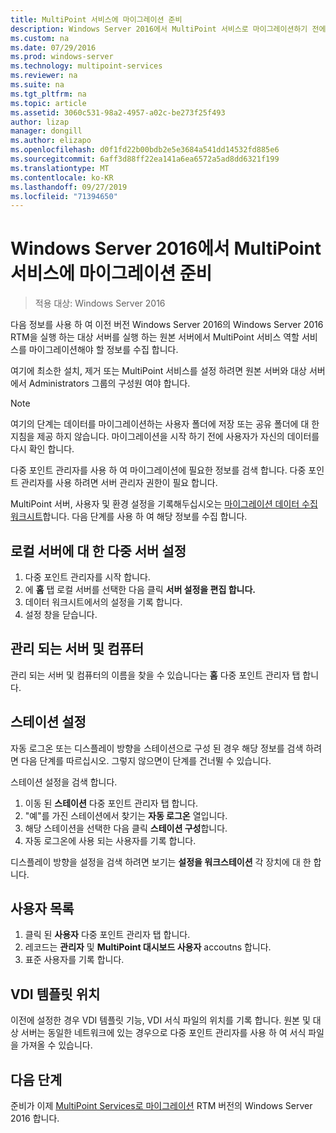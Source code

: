 ```yaml
---
title: MultiPoint 서비스에 마이그레이션 준비
description: Windows Server 2016에서 MultiPoint 서비스로 마이그레이션하기 전에 수집할 정보에 대해 설명 합니다.
ms.custom: na
ms.date: 07/29/2016
ms.prod: windows-server
ms.technology: multipoint-services
ms.reviewer: na
ms.suite: na
ms.tgt_pltfrm: na
ms.topic: article
ms.assetid: 3060c531-98a2-4957-a02c-be273f25f493
author: lizap
manager: dongill
ms.author: elizapo
ms.openlocfilehash: d0f1fd22b00bdb2e5e3684a541dd14532fd885e6
ms.sourcegitcommit: 6aff3d88ff22ea141a6ea6572a5ad8dd6321f199
ms.translationtype: MT
ms.contentlocale: ko-KR
ms.lasthandoff: 09/27/2019
ms.locfileid: "71394650"
---
```

# <a name="prepare-to-migrate-to-multipoint-services-in-windows-server-2016"></a>Windows Server 2016에서 MultiPoint 서비스에 마이그레이션 준비

>적용 대상: Windows Server 2016

다음 정보를 사용 하 여 이전 버전 Windows Server 2016의 Windows Server 2016 RTM을 실행 하는 대상 서버를 실행 하는 원본 서버에서 MultiPoint 서비스 역할 서비스를 마이그레이션해야 할 정보를 수집 합니다.

여기에 최소한 설치, 제거 또는 MultiPoint 서비스를 설정 하려면 원본 서버와 대상 서버에서 Administrators 그룹의 구성원 여야 합니다.

>[!NOTE]
> 여기의 단계는 데이터를 마이그레이션하는 사용자 폴더에 저장 또는 공유 폴더에 대 한 지침을 제공 하지 않습니다. 마이그레이션을 시작 하기 전에 사용자가 자신의 데이터를 다시 확인 합니다.

다중 포인트 관리자를 사용 하 여 마이그레이션에 필요한 정보를 검색 합니다. 다중 포인트 관리자를 사용 하려면 서버 관리자 권한이 필요 합니다.

MultiPoint 서버, 사용자 및 환경 설정을 기록해두십시오는 [마이그레이션 데이터 수집 워크시트](multipoint-services-migration-worksheet.md)합니다. 다음 단계를 사용 하 여 해당 정보를 수집 합니다.

## <a name="multipoint-server-settings-for-the-local-server"></a>로컬 서버에 대 한 다중 서버 설정
1. 다중 포인트 관리자를 시작 합니다.
2. 에 **홈** 탭 로컬 서버를 선택한 다음 클릭 **서버 설정을 편집 합니다.**
3. 데이터 워크시트에서의 설정을 기록 합니다.
4. 설정 창을 닫습니다.

## <a name="managed-servers-and-computers"></a>관리 되는 서버 및 컴퓨터

관리 되는 서버 및 컴퓨터의 이름을 찾을 수 있습니다는 **홈** 다중 포인트 관리자 탭 합니다.

## <a name="station-settings"></a>스테이션 설정
자동 로그온 또는 디스플레이 방향을 스테이션으로 구성 된 경우 해당 정보를 검색 하려면 다음 단계를 따르십시오. 그렇지 않으면이 단계를 건너뛸 수 있습니다.

스테이션 설정을 검색 합니다.

1. 이동 된 **스테이션** 다중 포인트 관리자 탭 합니다.
2. "예"를 가진 스테이션에서 찾기는 **자동 로그온** 열입니다.
3. 해당 스테이션을 선택한 다음 클릭 **스테이션 구성**합니다.
4. 자동 로그온에 사용 되는 사용자를 기록 합니다.

디스플레이 방향을 설정을 검색 하려면 보기는 **설정을 워크스테이션** 각 장치에 대 한 합니다.

## <a name="list-of-users"></a>사용자 목록
1. 클릭 된 **사용자** 다중 포인트 관리자 탭 합니다.
2. 레코드는 **관리자** 및 **MultiPoint 대시보드 사용자** accoutns 합니다.
3. 표준 사용자를 기록 합니다.

## <a name="vdi-template-location"></a>VDI 템플릿 위치
 이전에 설정한 경우 VDI 템플릿 기능, VDI 서식 파일의 위치를 기록 합니다. 원본 및 대상 서버는 동일한 네트워크에 있는 경우으로 다중 포인트 관리자를 사용 하 여 서식 파일을 가져올 수 있습니다.
 
## <a name="next-step"></a>다음 단계
준비가 이제 [MultiPoint Services로 마이그레이션](multipoint-services-migration-steps.md) RTM 버전의 Windows Server 2016 합니다.
